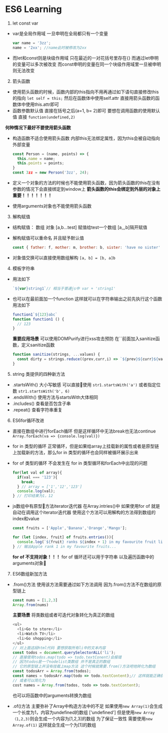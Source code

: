 # ES6 Learning

1. let const var

* var是全局作用域 一旦申明在全局都只有一个变量

  ```javascript
  var name = '3zz';
  name = '2xx'; //name此时被修改为2xx
  ```

* 而let和const则是块级作用域 只在最近的一对花括号里存在{}
而通过let申明的变量可以多次被改变 而const申明的变量在同一个块级作用域里一旦被申明则无法改变

2. 箭头函数

* 使用箭头函数的时候，函数内部的this指向不用再通过如下语句直接修改this的指向
`let self = this;` 然后在函数体中使用self.attr
直接用箭头函数的函数体中使用this.attr即可
* 函数参数默认值 直接在括号之后(a=1, b= 2)即可 要想在调用函数的使用默认值 直接 `function(undefined,2)`

**何种情况下最好不要使用箭头函数**

* 构造函数不适合使用箭头函数 内部this无法绑定属性，因为this会被自动指向外部变量

  ```javascript
  const Person = (name, points) => {
    this.name = name;
    this.points = points;
  }
  const 3zz = new Person('3zz', 24);
  ```

* 定义一个对象的方法的时候也不能使用箭头函数，因为箭头函数的this在没有参数的情况下会直接绑定到window上
**箭头函数的this会绑定到外层的对象上 重要！！！！！！！**
* 使用arguments对象也不能使用箭头函数

3. 解构赋值

* 结构赋值： 数组 对象
[a,b…test]
赋值给test一个数组 [a,,,b]隔开赋值
* 解构赋值可以重命名 并且赋予默认值

  ```javascript
  const { father: f, mother: m, brother: b, sister: 'have no sister' } = zz.family
  ```

* 对象值交换可以直接使用数组解构
`[a, b] = [b, a]b`

4. 模板字符串

* 用法如下

  ```javascript
  `${var}string1`// 相当于普通js中 var + 'string1'
  ```
  
* 也可以在最前面加一个function
  这样就可以在字符串输出之前先执行这个函数 用法如下

  ```javascript
  function1`${123}abc`
  function function1 () {
    // 123
  }
  ```

   **重要应用场景**
  可以使用DOMPurify进行xss攻击预防 在``前面加入sanitize函数，定义sanitize函数

  ```javascript
  function sanitize(strings, ...values) {
    const dirty = strings.reduce((prev,curr,i) => `${prev}${curr}${values[i] || ''}`, '');
  }
  ```

5. string 类提供的四种新方法

* .startsWith()
大小写敏感 可以直接使用
`str1.startsWith('a')`
或者指定位数
`str1.startsWith('b', 6)`
* .endsWith()
使用方法与startsWith大体相同
* .includes() 查看是否包含子串
* .repeat() 查看字符串重复

6. ES6for循环改进

* 直接在数组中进行forEach循环 但是这样循环中无法break也无法continue
`Array.forEach(va => {console.log(val)})`

* for in 类型的循环 正常循环，但是如果给array上挂载新的属性或者是原型链上加载新的方法，那么for in 类型的循环也会同样被循环展示出来
* for of 类型的循环 不会发生在 for in 类型循环和forEach中出现的问题

  ```javascript
  for(let val of array){
    if(val === '123'){
      break;
    } // array = ['1','12','123']
    console.log(val);
  } // 打印结果为1，12
  ```

* js数组中有原型方法iterator迭代器 在Array.intries()中 如果使用for of 就是自动在调用这个iterator迭代器 使用这个方法可以用解构的方法得到数组的index和value

  ```javascript
  const fruits = ['Apple','Banana','Orange','Mango'];

  for (let [index, fruit] of fruits.entries()){
    console.log(`${fruit} ranks ${index + 1} in my favourite fruit list`)
  } // 输出Apple rank 1 in my favourite fruits...
  ```

  **for of 不支持对象！！！**
  for of 循环还可以用于字符串 以及遍历函数中的arguments对象

7. ES6数组新加方法

* .from()方法
  使用该方法需要通过如下方法调用 因为.from()方法不在数组的原型链上

  ```javascript
  const nums = [1,2,3]
  Array.from(nums)
  ```

  **主要场景**
  将类数组或者可迭代对象转化为真正的数组

  ```javascript
  <ul>
    <li>Go to store</li>
    <li>Watch TV</li>
    <li>Go shopping</li>
  </ul>
  // 对上面这段html代码 要想获取所有li中的文本内容
  const todos = document.querySelectorALL('li');
  // 直接使用todos.map(todo => todo.textConent)会报错
  // 因为todos是一个nodelist类数组 并不是真正的数组
  // 它的原型链上并没有挂载上map方法 这个时候就需要.from()方法吧他转化为数组
  const todosArr = Array.from(todos);
  const names = todosArr.map(todo => todo.textContent);// 这样就能正确获取到names了
  // 或者可以简化为
  cost names = Array.from(todos, todo => todo.textContent);
  ```

  也可以将函数中的arguments转换为数组
* .of()方法
主要弥补了Array中构造方法中的不足
如果使用`new Array(1)`会生成一个长度为1，内容为undefined的数组 ['undefined']
但是使用`new Array（1,2,3)`则会生成一个内容为[1,2,3]的数组
为了保证一致性 需要使用`new Array.of(1)` 这样就会生成一个为[1]的数组